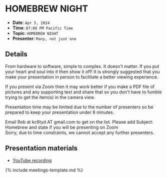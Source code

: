 # HOMEBREW NIGHT

* **Date**: `Apr 5, 2024`
* **Time**: `07:00 PM Pacific Time`
* **Topic**: `HOMEBREW NIGHT`
* **Presenter**: `Many, not just one`

## Details

From hardware to software, simple to complex. It doesn't matter. If you put your heart and soul into it then show it off! It is strongly suggested that you make your presentation in person to facilitate a better viewing experience.  

If you present via Zoom then it may work better if you make a PDF file of pictures and any supporting text and share that so you don't have to fumble trying to get the item(s) in the camera view.  

Presentation time may be limited due to the number of presenters so be prepared to keep your presentation under 6 minutes. 

Email Rob at kc6tyd AT gmail.com to get on the list.
Please add Subject: Homebrew and state if you will be presenting on Zoom  
Sorry, due to time constraints, we cannot accept any further presenters.

## Presentation materials

* [YouTube recording](https://youtu.be/NxMge8O8psc?si=TS9nadWf5UDoxb2O)

{% include meetings-template.md %}

